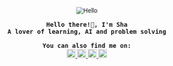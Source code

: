 <p align="center" style="font-family: Arial, sans-serif;">
  <img src="https://raw.githubusercontent.com/rahuldkjain/github-profile-readme-generator/master/src/images/icons/Hello/Hi.gif" alt="Hello" />
  <br>
  <br>
  <samp><b>Hello there!👾, I'm Sha</b></samp>
  <br>
  <samp><b>A lover of learning, AI and problem solving</b></samp>
  <br>
  <br>
  <samp><b>You can also find me on:</b></samp>
  <br>
  <a href="https://linkedin.com/in/sharonmaygua" target="_blank">
    <img src="https://raw.githubusercontent.com/rahuldkjain/github-profile-readme-generator/master/src/images/icons/Social/linked-in-alt.svg" alt="LinkedIn" width="20" height="20" />
  </a>
  <a href="https://kaggle.com/sharonmayguaai" target="_blank">
    <img src="https://raw.githubusercontent.com/rahuldkjain/github-profile-readme-generator/master/src/images/icons/Social/kaggle.svg" alt="Kaggle" width="20" height="20" />
  </a>
  <a href="https://instagram.com/shasara_mm" target="_blank">
    <img src="https://raw.githubusercontent.com/rahuldkjain/github-profile-readme-generator/master/src/images/icons/Social/instagram.svg" alt="Instagram" width="20" height="20" />
  </a>
  <a href="https://medium.com/@sharon.maygua.mendiola" target="_blank">
    <img src="https://raw.githubusercontent.com/rahuldkjain/github-profile-readme-generator/master/src/images/icons/Social/medium.svg" alt="Medium" width="20" height="20" />
  </a>
</p>


<!--
**sharonmaygua/sharonmaygua** is a ✨ _special_ ✨ repository because its `README.md` (this file) appears on your GitHub profile.

Here are some ideas to get you started:

- 🔭 I’m currently working on ...
- 🌱 I’m currently learning ...
- 👯 I’m looking to collaborate on ...
- 🤔 I’m looking for help with ...
- 💬 Ask me about ...
- 📫 How to reach me: ...
- 😄 Pronouns: ...
- ⚡ Fun fact: ...
-->

